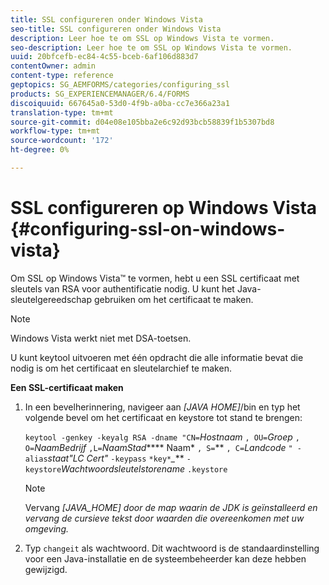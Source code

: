 ```yaml
---
title: SSL configureren onder Windows Vista
seo-title: SSL configureren onder Windows Vista
description: Leer hoe te om SSL op Windows Vista te vormen.
seo-description: Leer hoe te om SSL op Windows Vista te vormen.
uuid: 20bfcefb-ec84-4c55-bceb-6af106d883d7
contentOwner: admin
content-type: reference
geptopics: SG_AEMFORMS/categories/configuring_ssl
products: SG_EXPERIENCEMANAGER/6.4/FORMS
discoiquuid: 667645a0-53d0-4f9b-a0ba-cc7e366a23a1
translation-type: tm+mt
source-git-commit: d04e08e105bba2e6c92d93bcb58839f1b5307bd8
workflow-type: tm+mt
source-wordcount: '172'
ht-degree: 0%

---
```



# SSL configureren op Windows Vista {#configuring-ssl-on-windows-vista}

Om SSL op Windows Vista™ te vormen, hebt u een SSL certificaat met sleutels van RSA voor authentificatie nodig. U kunt het Java-sleutelgereedschap gebruiken om het certificaat te maken.

>[!NOTE]
>
>Windows Vista werkt niet met DSA-toetsen.

U kunt keytool uitvoeren met één opdracht die alle informatie bevat die nodig is om het certificaat en sleutelarchief te maken.

**Een SSL-certificaat maken**

1. In een bevelherinnering, navigeer aan *[JAVA HOME]*/bin en typ het volgende bevel om het certificaat en keystore tot stand te brengen:

   `keytool -genkey -keyalg RSA -dname "CN=`*Hostnaam* `, OU=`*Groep* `, O=`*NaamBedrijf* `,L=`*NaamStad***** Naam*  `, S=`** `, C=`*Landcode* `" -alias`*staat&quot;LC Cert&quot;* `-keypass` `*key*`*_*** `-keystore`*Wachtwoordsleutelstorename* `.keystore`

   >[!NOTE]
   >
   >Vervang *[JAVA_HOME] door de map waarin de JDK is geïnstalleerd en vervang de cursieve tekst door waarden die overeenkomen met uw omgeving.*

1. Typ `changeit` als wachtwoord. Dit wachtwoord is de standaardinstelling voor een Java-installatie en de systeembeheerder kan deze hebben gewijzigd.

